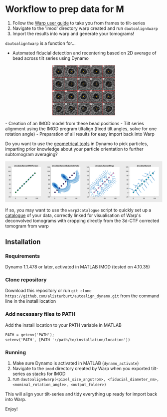 # Workflow to prep data for M
1. Follow the  <a href="http://www.warpem.com/warp/?page_id=378">Warp user guide</a> to take you from frames to tilt-series
2. Navigate to the 'imod' directory warp created and run 
`dautoalign4warp`
3. Import the results into warp and generate your tomograms!

`dautoalign4warp` is a function for...
- Automated fiducial detection and recentering based on 2D average of bead across tilt series using Dynamo
 <p align="center">    
     <img src="dynamo_markers.png"
          alt="Automatically detected fiducial markers"
          width=40%
          height=40%
          />
</p>
- Creation of an IMOD model from these bead positions
- Tilt series alignment using the IMOD program tiltalign (fixed tilt angles, solve for one rotation angle)
- Preparation of all results for easy import back into Warp


Do you want to use the <a href="https://wiki.dynamo.biozentrum.unibas.ch/w/index.php/Model">geometrical tools</a> in Dynamo to pick particles, imparting prior knowledge about your particle orientation to further subtomogram averaging?

 <p align="center">    
     <img src="filaments.png"
          alt="Filament models with different geometries"
          />
</p>

If so, you may want to use the `warp2catalogue` script to quickly set up a <a href="https://wiki.dynamo.biozentrum.unibas.ch/w/index.php/Catalogue">catalogue</a> of your data, correctly linked for visualisation of Warp's deconvolved tomograms with cropping directly from the 3d-CTF corrected tomogram from warp


## Installation
### Requirements
Dynamo 1.1.478 or later, activated in MATLAB
IMOD (tested on 4.10.35)

### Clone repository
Download this repository or run
`git clone https://github.com/alisterburt/autoalign_dynamo.git` from the command line in the install location

### Add necessary files to PATH
Add the install location to your PATH variable in MATLAB
```
PATH = getenv('PATH');
setenv('PATH', [PATH ':/path/to/installation/location'])
```

### Running
1. Make sure Dynamo is activated in MATLAB (`dynamo_activate`)
2. Navigate to the `imod` directory created by Warp when you exported tilt-series as stacks for IMOD
3. run `dautoalign4warp(<pixel_size_angstrom>, <fiducial_diameter_nm>, <nominal_rotation_angle>, <output_folder>)`

This will align your tilt-series and tidy everything up ready for import back into Warp.

Enjoy!
